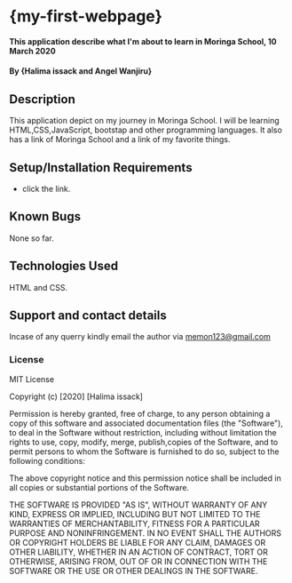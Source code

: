 # {my-first-webpage}
#### This application describe what I'm about to learn in Moringa School, 10 March 2020
#### By **{Halima issack and Angel Wanjiru}**
## Description
This application depict on my journey in Moringa School. I will be learning HTML,CSS,JavaScript, bootstap and other programming languages. It also has a link of Moringa School and a link of my favorite things.
## Setup/Installation Requirements
* click the link.
## Known Bugs
None so far.
## Technologies Used
HTML and CSS.
## Support and contact details
Incase of any querry kindly email the author via memon123@gmail.com
### License
MIT License

Copyright (c) [2020] [Halima issack]

Permission is hereby granted, free of charge, to any person obtaining a copy
of this software and associated documentation files (the "Software"), to deal
in the Software without restriction, including without limitation the rights
to use, copy, modify, merge, publish,copies of the Software, and to permit 
persons to whom the Software is furnished to do so,
subject to the following conditions:

The above copyright notice and this permission notice shall be included in all
copies or substantial portions of the Software.

THE SOFTWARE IS PROVIDED "AS IS", WITHOUT WARRANTY OF ANY KIND, EXPRESS OR
IMPLIED, INCLUDING BUT NOT LIMITED TO THE WARRANTIES OF MERCHANTABILITY,
FITNESS FOR A PARTICULAR PURPOSE AND NONINFRINGEMENT. IN NO EVENT SHALL THE
AUTHORS OR COPYRIGHT HOLDERS BE LIABLE FOR ANY CLAIM, DAMAGES OR OTHER
LIABILITY, WHETHER IN AN ACTION OF CONTRACT, TORT OR OTHERWISE, ARISING FROM,
OUT OF OR IN CONNECTION WITH THE SOFTWARE OR THE USE OR OTHER DEALINGS IN THE
SOFTWARE.

 